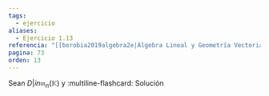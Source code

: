 ```yaml
---
tags:
  - ejercicio
aliases:
  - Ejercicio 1.13
referencia: "[[borobia2019algebra2e|Álgebra Lineal y Geometría Vectorial (2a ed)]]"
pagina: 73
orden: 13
---
```

Sean $D |in \mathfrak{m}_n(\mathbb{K})$ y
:multiline-flashcard:
Solución
